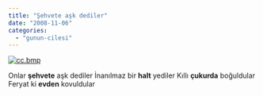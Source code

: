 ```yaml
---
title: "Şehvete aşk dediler"
date: "2008-11-06"
categories: 
  - "gunun-cilesi"
---
```


[![cc.bmp](/uploads/2008/11/cc.bmp)](/uploads/2008/11/cc.bmp "cc.bmp")

Onlar **şehvete** aşk dediler İnanılmaz bir **halt** yediler Kıllı **çukurda** boğuldular Feryat ki **evden** kovuldular
